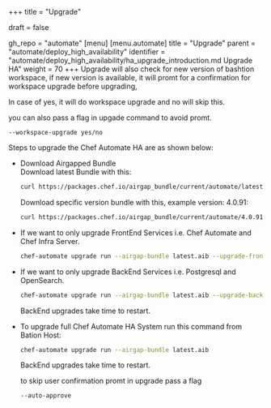 +++
title = "Upgrade"

draft = false

gh_repo = "automate"
[menu]
  [menu.automate]
    title = "Upgrade"
    parent = "automate/deploy_high_availability"
    identifier = "automate/deploy_high_availability/ha_upgrade_introduction.md Upgrade HA"
    weight = 70
+++
Upgrade will also check for new version of bashtion workspace, if new version is available, it will promt for a confirmation for workspace upgrade before upgrading, 

In case of yes, it will do workspace upgrade and no will skip this.

you can also pass a flag in upgade command to avoid promt. 

``` 
--workspace-upgrade yes/no 
```

Steps to upgrade the Chef Automate HA are as shown below:

- Download Airgapped Bundle \
  Download latest Bundle with this:

  ```bash
  curl https://packages.chef.io/airgap_bundle/current/automate/latest.aib -o latest.aib
  ```
  Download specific version bundle with this, example version: 4.0.91:
  ```bash
  curl https://packages.chef.io/airgap_bundle/current/automate/4.0.91.aib -o automate-4.0.91.aib
  ```
- If we want to only upgrade FrontEnd Services i.e. Chef Automate and Chef Infra Server.
  ```bash
  chef-automate upgrade run --airgap-bundle latest.aib --upgrade-frontends
  ```
- If we want to only upgrade BackEnd Services i.e. Postgresql and OpenSearch.
  ```bash
  chef-automate upgrade run --airgap-bundle latest.aib --upgrade-backends
  ```
  BackEnd upgrades take time to restart.
- To upgrade full Chef Automate HA System run this command from Bation Host: 
  ```bash
  chef-automate upgrade run --airgap-bundle latest.aib
  ```
  BackEnd upgrades take time to restart.

  to skip user confirmation promt in upgrade pass a flag
  ```
  --auto-approve
  ```


